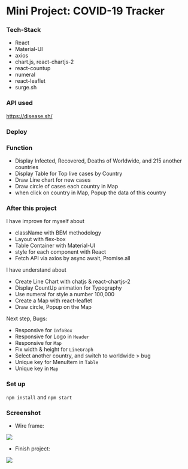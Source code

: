 # Mini Project: COVID-19 Tracker

### Tech-Stack

- React
- Material-UI
- axios
- chart.js, react-chartjs-2
- react-countup
- numeral
- react-leaflet
- surge.sh

### API used

https://disease.sh/

### Deploy

### Function

- Display Infected, Recovered, Deaths of Worldwide, and 215 another countries
- Display Table for Top live cases by Country
- Draw Line chart for new cases
- Draw circle of cases each country in Map
- when click on country in Map, Popup the data of this country

### After this project

I have improve for myself about

- className with BEM methodology
- Layout with flex-box
- Table Container with Material-UI
- style for each component with React
- Fetch API via axios by async await, Promise.all

I have understand about

- Create Line Chart with chatjs & react-chartjs-2
- Display CountUp animation for Typography
- Use numeral for style a number 100,000
- Create a Map with react-leaflet
- Draw circle, Popup on the Map

Next step, Bugs:

- Responsive for `InfoBox`
- Responsive for Logo in `Header`
- Responsive for `Map`
- Fix width & height for `LineGraph`
- Select another country, and switch to worldwide > bug
- Unique key for MenuItem in `Table`
- Unique key in `Map`

### Set up

`npm install` and `npm start`

### Screenshot

- Wire frame:

<img src="https://i.imgur.com/lN8xXGg.png" />

- Finish project:

<img src="https://i.imgur.com/5D2qKO4.png" />
